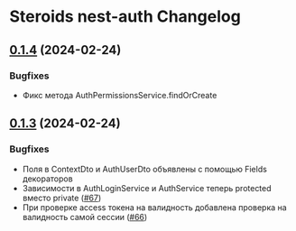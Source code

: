 # Steroids nest-auth Changelog

## [0.1.4](https://github.com/steroids/nest-auth/compare/0.1.3...0.1.4) (2024-02-24)

### Bugfixes

- Фикс метода AuthPermissionsService.findOrCreate

## [0.1.3](https://github.com/steroids/nest-auth/compare/0.1.2...0.1.3) (2024-02-24)

### Bugfixes

- Поля в ContextDto и AuthUserDto объявлены с помощью Fields декораторов
- Зависимости в AuthLoginService и AuthService теперь protected вместо private ([#67](https://gitlab.kozhindev.com/steroids/steroids-nest/-/issues/67))
- При проверке access токена на валидность добавлена проверка на валидность самой сессии ([#66](https://gitlab.kozhindev.com/steroids/steroids-nest/-/issues/66))
